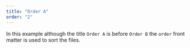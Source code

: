 ```yaml
---
title: "Order A"
order: "2"
---
```


In this example although the title `Order A` is before `Order B` the `order` front matter is used to sort the files.
